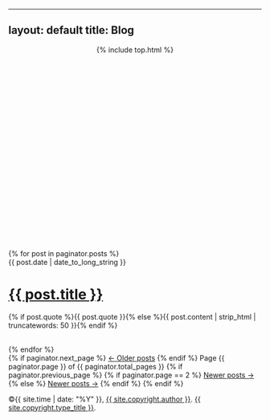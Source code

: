 
---
layout: default
title: Blog
---

<header class="clean" style="height: 350px; background-image: url({{ site.cover }});" data-stellar-background-ratio="0.5" data-stellar-horizontal-offset="50">
	{% include top.html %}
	<a href="{{ site.url }}{{ site.baseurl }}">
		<div id="home-title" class="site-icon-home" style="background-image: url({{ site.icon }});" data-stellar-ratio="0.5"></div>
	</a>
</header>
<div id="middle">
<div id="post-list">
	{% for post in paginator.posts %}
		<div>
			<span class="post-date">{{ post.date | date_to_long_string }}</span>
			<h1><a href="{{ site.baseurl }}{{ post.url }}">{{ post.title }}</a></h1>
			<p class="post-description">{% if post.quote %}{{ post.quote }}{% else %}{{ post.content | strip_html | truncatewords: 50 }}{% endif %}</p>
		</div>
		<br>
	{% endfor %}
</div>
<nav class="pagination" role="navigation">
	{% if paginator.next_page %}
		<a class="newer-posts" href="{{ site.baseurl }}/page{{paginator.next_page}}">&larr; Older posts</a>
	{% endif %}
	<span class="page-number">Page {{ paginator.page }} of {{ paginator.total_pages }}</span>
	{% if paginator.previous_page %}
		{% if paginator.page == 2 %}
			<a class="older-posts" href="{{ site.baseurl }}/">Newer posts &rarr;</a>
		{% else %}
			<a class="older-posts" href="{{ site.baseurl }}/page{{paginator.previous_page}}">Newer posts &rarr;</a>
		{% endif %}
	{% endif %}
</nav>
</div>
<footer class="clean" style="background-image: url({{ site.cover }}); background-position: bottom; height: 60px;">
	<p class="copyright">&copy;{{ site.time | date: "%Y" }}, <a href="{{ site.copyright.url }}" target="_blank">{{ site.copyright.author }}</a>. <a href="{{ site.copyright.type_url }}" target="_blank">{{ site.copyright.type_title }}</a>.</p>
</footer>


<script>
  (function(i,s,o,g,r,a,m){i['GoogleAnalyticsObject']=r;i[r]=i[r]||function(){
  (i[r].q=i[r].q||[]).push(arguments)},i[r].l=1*new Date();a=s.createElement(o),
  m=s.getElementsByTagName(o)[0];a.async=1;a.src=g;m.parentNode.insertBefore(a,m)
  })(window,document,'script','//www.google-analytics.com/analytics.js','ga');

  ga('create', 'UA-58975019-1', 'auto');
  ga('send', 'pageview');

</script>